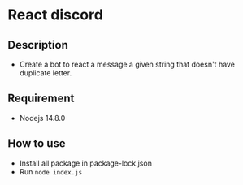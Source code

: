 # React discord

## Description

- Create a bot to react a message a given string that doesn't have duplicate letter.

## Requirement

- Nodejs 14.8.0

## How to use
- Install all package in package-lock.json
- Run `node index.js`
